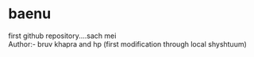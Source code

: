 # baenu
first github repository....sach mei
<br>
Author:- bruv khapra and hp 
(first modification through local shyshtuum)
